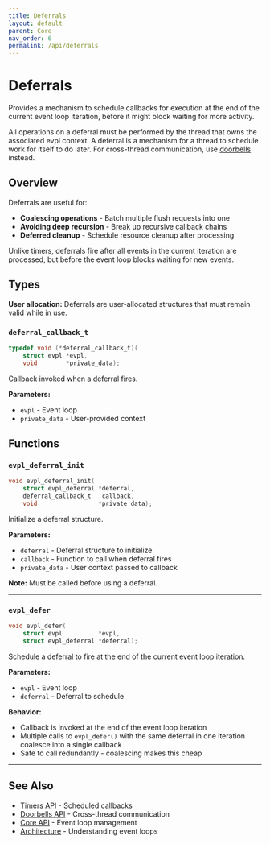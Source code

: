 ```yaml
---
title: Deferrals
layout: default
parent: Core
nav_order: 6
permalink: /api/deferrals
---
```


# Deferrals

Provides a mechanism to schedule callbacks for execution at the end of the current event loop iteration, before it might block waiting for more activity.

All operations on a deferral must be performed by the thread that owns the associated evpl context. A deferral is a mechanism for a thread to schedule work for itself to do later. For cross-thread communication, use [doorbells](/api/doorbells) instead.

## Overview

Deferrals are useful for:
- **Coalescing operations** - Batch multiple flush requests into one
- **Avoiding deep recursion** - Break up recursive callback chains
- **Deferred cleanup** - Schedule resource cleanup after processing

Unlike timers, deferrals fire after all events in the current iteration are processed, but before the event loop blocks waiting for new events.

## Types

**User allocation:** Deferrals are user-allocated structures that must remain valid while in use.

### `deferral_callback_t`

```c
typedef void (*deferral_callback_t)(
    struct evpl *evpl,
    void        *private_data);
```

Callback invoked when a deferral fires.

**Parameters:**
- `evpl` - Event loop
- `private_data` - User-provided context

## Functions

### `evpl_deferral_init`

```c
void evpl_deferral_init(
    struct evpl_deferral *deferral,
    deferral_callback_t   callback,
    void                 *private_data);
```

Initialize a deferral structure.

**Parameters:**
- `deferral` - Deferral structure to initialize
- `callback` - Function to call when deferral fires
- `private_data` - User context passed to callback

**Note:** Must be called before using a deferral.

---

### `evpl_defer`

```c
void evpl_defer(
    struct evpl          *evpl,
    struct evpl_deferral *deferral);
```

Schedule a deferral to fire at the end of the current event loop iteration.

**Parameters:**
- `evpl` - Event loop
- `deferral` - Deferral to schedule

**Behavior:**
- Callback is invoked at the end of the event loop iteration
- Multiple calls to `evpl_defer()` with the same deferral in one iteration coalesce into a single callback
- Safe to call redundantly - coalescing makes this cheap

---


## See Also

- [Timers API](/api/timers) - Scheduled callbacks
- [Doorbells API](/api/doorbells) - Cross-thread communication
- [Core API](/api/core) - Event loop management
- [Architecture](/architecture) - Understanding event loops
